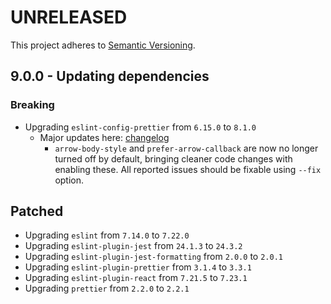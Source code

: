 # UNRELEASED

This project adheres to [Semantic Versioning](http://semver.org/).

## 9.0.0 - Updating dependencies

### Breaking

- Upgrading `eslint-config-prettier` from `6.15.0` to `8.1.0`
  - Major updates here: [changelog](https://github.com/prettier/eslint-config-prettier/blob/main/CHANGELOG.md#version-810-2021-02-24)
    - `arrow-body-style` and `prefer-arrow-callback` are now no longer turned off by default, bringing cleaner code changes with enabling these. All reported issues should be fixable using `--fix` option.

## Patched

- Upgrading `eslint` from `7.14.0` to `7.22.0`
- Upgrading `eslint-plugin-jest` from `24.1.3` to `24.3.2`
- Upgrading `eslint-plugin-jest-formatting` from `2.0.0` to `2.0.1`
- Upgrading `eslint-plugin-prettier` from `3.1.4` to `3.3.1`
- Upgrading `eslint-plugin-react` from `7.21.5` to `7.23.1`
- Upgrading `prettier` from `2.2.0` to `2.2.1`
